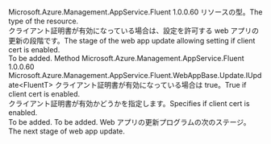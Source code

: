 <Type Name="IWithClientCertEnabled&lt;FluentT&gt;" FullName="Microsoft.Azure.Management.AppService.Fluent.WebAppBase.Update.IWithClientCertEnabled&lt;FluentT&gt;">
  <TypeSignature Language="C#" Value="public interface IWithClientCertEnabled&lt;FluentT&gt;" />
  <TypeSignature Language="ILAsm" Value=".class public interface auto ansi abstract IWithClientCertEnabled`1&lt;FluentT&gt;" />
  <TypeSignature Language="DocId" Value="T:Microsoft.Azure.Management.AppService.Fluent.WebAppBase.Update.IWithClientCertEnabled`1" />
  <TypeSignature Language="VB.NET" Value="Public Interface IWithClientCertEnabled(Of FluentT)" />
  <TypeSignature Language="F#" Value="type IWithClientCertEnabled&lt;'FluentT&gt; = interface" />
  <AssemblyInfo>
    <AssemblyName>Microsoft.Azure.Management.AppService.Fluent</AssemblyName>
    <AssemblyVersion>1.0.0.60</AssemblyVersion>
  </AssemblyInfo>
  <TypeParameters>
    <TypeParameter Name="FluentT" />
  </TypeParameters>
  <Interfaces />
  <Docs>
    <typeparam name="FluentT"><span data-ttu-id="95f27-101">リソースの型。</span><span class="sxs-lookup"><span data-stu-id="95f27-101">The type of the resource.</span></span></typeparam>
    <summary>
            <span data-ttu-id="95f27-102">クライアント証明書が有効になっている場合は、設定を許可する web アプリの更新の段階です。</span><span class="sxs-lookup"><span data-stu-id="95f27-102">The stage of the web app update allowing setting if client cert is enabled.</span></span>
            </summary>
    <remarks>To be added.</remarks>
  </Docs>
  <Members>
    <Member MemberName="WithClientCertEnabled">
      <MemberSignature Language="C#" Value="public Microsoft.Azure.Management.AppService.Fluent.WebAppBase.Update.IUpdate&lt;FluentT&gt; WithClientCertEnabled (bool enabled);" />
      <MemberSignature Language="ILAsm" Value=".method public hidebysig newslot virtual instance class Microsoft.Azure.Management.AppService.Fluent.WebAppBase.Update.IUpdate`1&lt;!FluentT&gt; WithClientCertEnabled(bool enabled) cil managed" />
      <MemberSignature Language="DocId" Value="M:Microsoft.Azure.Management.AppService.Fluent.WebAppBase.Update.IWithClientCertEnabled`1.WithClientCertEnabled(System.Boolean)" />
      <MemberSignature Language="VB.NET" Value="Public Function WithClientCertEnabled (enabled As Boolean) As IUpdate(Of FluentT)" />
      <MemberSignature Language="F#" Value="abstract member WithClientCertEnabled : bool -&gt; Microsoft.Azure.Management.AppService.Fluent.WebAppBase.Update.IUpdate&lt;'FluentT&gt;" Usage="iWithClientCertEnabled.WithClientCertEnabled enabled" />
      <MemberType>Method</MemberType>
      <AssemblyInfo>
        <AssemblyName>Microsoft.Azure.Management.AppService.Fluent</AssemblyName>
        <AssemblyVersion>1.0.0.60</AssemblyVersion>
      </AssemblyInfo>
      <ReturnValue>
        <ReturnType>Microsoft.Azure.Management.AppService.Fluent.WebAppBase.Update.IUpdate&lt;FluentT&gt;</ReturnType>
      </ReturnValue>
      <Parameters>
        <Parameter Name="enabled" Type="System.Boolean" />
      </Parameters>
      <Docs>
        <param name="enabled"><span data-ttu-id="95f27-103">クライアント証明書が有効になっている場合は true。</span><span class="sxs-lookup"><span data-stu-id="95f27-103">True if client cert is enabled.</span></span></param>
        <summary>
            <span data-ttu-id="95f27-104">クライアント証明書が有効かどうかを指定します。</span><span class="sxs-lookup"><span data-stu-id="95f27-104">Specifies if client cert is enabled.</span></span>
            </summary>
        <returns>To be added.</returns>
        <remarks>To be added.</remarks>
        <return><span data-ttu-id="95f27-105">Web アプリの更新プログラムの次のステージ。</span><span class="sxs-lookup"><span data-stu-id="95f27-105">The next stage of web app update.</span></span></return>
      </Docs>
    </Member>
  </Members>
</Type>